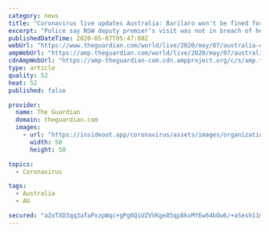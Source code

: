 ```yaml
---
category: news
title: "Coronavirus live updates Australia: Barilaro won't be fined for visit to country house, NSW police say – latest news"
excerpt: "Police say NSW deputy premier’s visit was not in breach of health orders; more than $15bn paid out in stimulus; and study finds households have lost $102bn in income due to Covid-19. Follow all the latest news,"
publishedDateTime: 2020-05-07T05:47:00Z
webUrl: "https://www.theguardian.com/world/live/2020/may/07/australia-coronavirus-live-jobs-students-universities-nsw-qld-victoria-app-latest-updates?page=with%3Ablock-5eb36ab18f086792686da112"
ampWebUrl: "https://amp.theguardian.com/world/live/2020/may/07/australia-coronavirus-live-jobs-students-universities-nsw-qld-victoria-app-latest-updates"
cdnAmpWebUrl: "https://amp-theguardian-com.cdn.ampproject.org/c/s/amp.theguardian.com/world/live/2020/may/07/australia-coronavirus-live-jobs-students-universities-nsw-qld-victoria-app-latest-updates"
type: article
quality: 52
heat: 52
published: false

provider:
  name: The Guardian
  domain: theguardian.com
  images:
    - url: "https://insideout.app/coronavirus/assets/images/organizations/theguardian.com-50x50.jpg"
      width: 50
      height: 50

topics:
  - Coronavirus

tags:
  - Australia
  - AU

secured: "aZoTXD3qq3afaPxzpWqc+gPg6QiUZVVKge85qp8kvMYEw64bOw6/+aSesh11mEJQZ9+rQYYBaFphj5umMGd29KAj7jyV6k36S9dx+Ybzs3ToUrS9HwtETc0fuFEOtPokX2xEPkR0UB+YmbXaaQdtfGR+AxNHUzSLsToRaYuNpptCAChLgH2vFrNM50sSpR2ho14M+mY5RNeajWKjxtMQ0XHPIfUnuiyuQDzPWrRhMm07wAkOMtGRng1/psHQIvJ7K75LgU01HdYgMp+kdt58iHUIKr4eisEsm1vFD2CCA/j32FgM8zl2hRqkl52W+UlD0w8GjRB9yL12lpzRko/h9fks87adf6/eq5Z8p04CyaHXms1785jLZf3mkXpAaHyloSqM9qC5TAfWaZloLzt432AGoIB7V+XVq391K86BRU52KRk+3hUQRqtUDw6xqIgb2yqlzXodF8TmoZfk+IYSiPFuo9uNjxX7mopJjoi+CZ8=;ddKA99uc2MPv2W3EV1HcZg=="
---
```


